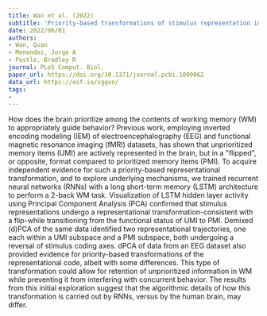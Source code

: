 ```yaml
---
title: Wan et al. (2022)
subtitle: 'Priority-based transformations of stimulus representation in visual working memory'
date: 2022/06/01
authors:
- Wan, Quan
- Menendez, Jorge A
- Postle, Bradley R
journal: PLoS Comput. Biol.
paper_url: https://doi.org/10.1371/journal.pcbi.1009062
data_url: https://osf.io/sgqvn/
tags:
- 
---
```


How does the brain prioritize among the contents of working memory (WM) to appropriately guide behavior? Previous work, employing inverted encoding modeling (IEM) of electroencephalography (EEG) and functional magnetic resonance imaging (fMRI) datasets, has shown that unprioritized memory items (UMI) are actively represented in the brain, but in a "flipped", or opposite, format compared to prioritized memory items (PMI). To acquire independent evidence for such a priority-based representational transformation, and to explore underlying mechanisms, we trained recurrent neural networks (RNNs) with a long short-term memory (LSTM) architecture to perform a 2-back WM task. Visualization of LSTM hidden layer activity using Principal Component Analysis (PCA) confirmed that stimulus representations undergo a representational transformation-consistent with a flip-while transitioning from the functional status of UMI to PMI. Demixed (d)PCA of the same data identified two representational trajectories, one each within a UMI subspace and a PMI subspace, both undergoing a reversal of stimulus coding axes. dPCA of data from an EEG dataset also provided evidence for priority-based transformations of the representational code, albeit with some differences. This type of transformation could allow for retention of unprioritized information in WM while preventing it from interfering with concurrent behavior. The results from this initial exploration suggest that the algorithmic details of how this transformation is carried out by RNNs, versus by the human brain, may differ.
